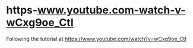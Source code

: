 # https-www.youtube.com-watch-v-wCxg9oe_CtI
Following the tutorial at https://www.youtube.com/watch?v=wCxg9oe_CtI
